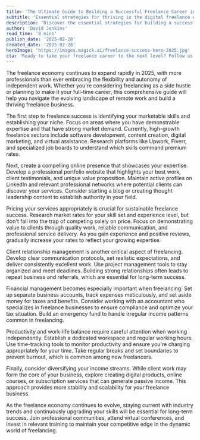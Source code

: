 ```yaml
---
title: 'The Ultimate Guide to Building a Successful Freelance Career in 2025'
subtitle: 'Essential strategies for thriving in the digital freelance economy'
description: 'Discover the essential strategies for building a successful freelance career in 2025, from establishing your niche and pricing your services to managing client relationships and maintaining work-life balance. Learn how to thrive in the growing digital freelance economy with practical tips for sustainable business growth.'
author: 'David Jenkins'
read_time: '8 mins'
publish_date: '2025-02-28'
created_date: '2025-02-28'
heroImage: 'https://images.magick.ai/freelance-success-hero-2025.jpg'
cta: 'Ready to take your freelance career to the next level? Follow us on LinkedIn for daily insights, industry trends, and exclusive tips from successful freelancers who are shaping the future of work.'
---
```


The freelance economy continues to expand rapidly in 2025, with more professionals than ever embracing the flexibility and autonomy of independent work. Whether you're considering freelancing as a side hustle or planning to make it your full-time career, this comprehensive guide will help you navigate the evolving landscape of remote work and build a thriving freelance business.

The first step to freelance success is identifying your marketable skills and establishing your niche. Focus on areas where you have demonstrable expertise and that have strong market demand. Currently, high-growth freelance sectors include software development, content creation, digital marketing, and virtual assistance. Research platforms like Upwork, Fiverr, and specialized job boards to understand which skills command premium rates.

Next, create a compelling online presence that showcases your expertise. Develop a professional portfolio website that highlights your best work, client testimonials, and unique value proposition. Maintain active profiles on LinkedIn and relevant professional networks where potential clients can discover your services. Consider starting a blog or creating thought leadership content to establish authority in your field.

Pricing your services appropriately is crucial for sustainable freelance success. Research market rates for your skill set and experience level, but don't fall into the trap of competing solely on price. Focus on demonstrating value to clients through quality work, reliable communication, and professional service delivery. As you gain experience and positive reviews, gradually increase your rates to reflect your growing expertise.

Client relationship management is another critical aspect of freelancing. Develop clear communication protocols, set realistic expectations, and deliver consistently excellent work. Use project management tools to stay organized and meet deadlines. Building strong relationships often leads to repeat business and referrals, which are essential for long-term success.

Financial management becomes especially important when freelancing. Set up separate business accounts, track expenses meticulously, and set aside money for taxes and benefits. Consider working with an accountant who specializes in freelance businesses to ensure compliance and optimize your tax situation. Build an emergency fund to handle irregular income patterns common in freelancing.

Productivity and work-life balance require careful attention when working independently. Establish a dedicated workspace and regular working hours. Use time-tracking tools to monitor productivity and ensure you're charging appropriately for your time. Take regular breaks and set boundaries to prevent burnout, which is common among new freelancers.

Finally, consider diversifying your income streams. While client work may form the core of your business, explore creating digital products, online courses, or subscription services that can generate passive income. This approach provides more stability and scalability for your freelance business.

As the freelance economy continues to evolve, staying current with industry trends and continuously upgrading your skills will be essential for long-term success. Join professional communities, attend virtual conferences, and invest in relevant training to maintain your competitive edge in the dynamic world of freelancing.